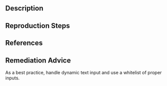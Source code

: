## Description


## Reproduction Steps


## References


## Remediation Advice

As a best practice, handle dynamic text input and use a whitelist of proper inputs.
